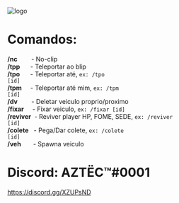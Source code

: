 ![logo](https://i.imgur.com/CCKL9Bk.png)

# Comandos:<br>
<b>/nc</b>        - No-clip<br>
<b>/tpp</b>      - Teleportar ao blip<br>
<b>/tpo</b>      - Teleportar até, <code>ex: /tpo [id]</code><br>
<b>/tpm</b>     - Teleportar até mim, <code>ex: /tpm [id]</code><br>
<b>/dv</b>        - Deletar veiculo proprio/proximo<br>
<b>/fixar</b>     - Fixar veiculo, <code>ex: /fixar [id]</code><br>
<b>/reviver</b>  - Reviver player HP, FOME, SEDE, <code>ex: /reviver [id]</code><br>
<b>/colete</b>   - Pega/Dar colete, <code>ex: /colete [id]</code><br>
<b>/veh</b>         - Spawna veiculo<br>

# Discord: AZTËC™#0001
https://discord.gg/XZUPsND
